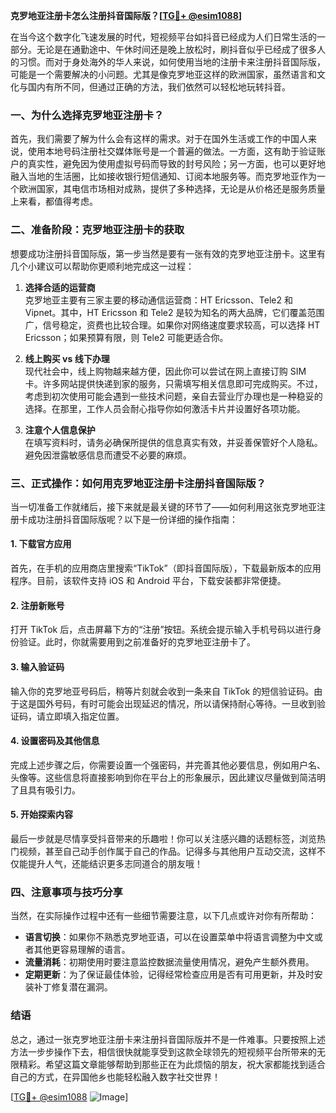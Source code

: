 **克罗地亚注册卡怎么注册抖音国际版？[[TG💪+ @esim1088](https://t.me/s/esim1088)]**

在当今这个数字化飞速发展的时代，短视频平台如抖音已经成为人们日常生活的一部分。无论是在通勤途中、午休时间还是晚上放松时，刷抖音似乎已经成了很多人的习惯。而对于身处海外的华人来说，如何使用当地的注册卡来注册抖音国际版，可能是一个需要解决的小问题。尤其是像克罗地亚这样的欧洲国家，虽然语言和文化与国内有所不同，但通过正确的方法，我们依然可以轻松地玩转抖音。

### 一、为什么选择克罗地亚注册卡？

首先，我们需要了解为什么会有这样的需求。对于在国外生活或工作的中国人来说，使用本地号码注册社交媒体账号是一个普遍的做法。一方面，这有助于验证账户的真实性，避免因为使用虚拟号码而导致的封号风险；另一方面，也可以更好地融入当地的生活圈，比如接收银行短信通知、订阅本地服务等。而克罗地亚作为一个欧洲国家，其电信市场相对成熟，提供了多种选择，无论是从价格还是服务质量上来看，都值得考虑。

### 二、准备阶段：克罗地亚注册卡的获取

想要成功注册抖音国际版，第一步当然是要有一张有效的克罗地亚注册卡。这里有几个小建议可以帮助你更顺利地完成这一过程：

1. **选择合适的运营商**  
   克罗地亚主要有三家主要的移动通信运营商：HT Ericsson、Tele2 和 Vipnet。其中，HT Ericsson 和 Tele2 是较为知名的两大品牌，它们覆盖范围广，信号稳定，资费也比较合理。如果你对网络速度要求较高，可以选择 HT Ericsson；如果预算有限，则 Tele2 可能更适合你。

2. **线上购买 vs 线下办理**  
   现代社会中，线上购物越来越方便，因此你可以尝试在网上直接订购 SIM 卡。许多网站提供快递到家的服务，只需填写相关信息即可完成购买。不过，考虑到初次使用可能会遇到一些技术问题，亲自去营业厅办理也是一种稳妥的选择。在那里，工作人员会耐心指导你如何激活卡片并设置好各项功能。

3. **注意个人信息保护**  
   在填写资料时，请务必确保所提供的信息真实有效，并妥善保管好个人隐私。避免因泄露敏感信息而遭受不必要的麻烦。

### 三、正式操作：如何用克罗地亚注册卡注册抖音国际版？

当一切准备工作就绪后，接下来就是最关键的环节了——如何利用这张克罗地亚注册卡成功注册抖音国际版呢？以下是一份详细的操作指南：

#### 1. 下载官方应用
首先，在手机的应用商店里搜索“TikTok”（即抖音国际版），下载最新版本的应用程序。目前，该软件支持 iOS 和 Android 平台，下载安装都非常便捷。

#### 2. 注册新账号
打开 TikTok 后，点击屏幕下方的“注册”按钮。系统会提示输入手机号码以进行身份验证。此时，你就需要用到之前准备好的克罗地亚注册卡了。

#### 3. 输入验证码
输入你的克罗地亚号码后，稍等片刻就会收到一条来自 TikTok 的短信验证码。由于这是国外号码，有时可能会出现延迟的情况，所以请保持耐心等待。一旦收到验证码，请立即填入指定位置。

#### 4. 设置密码及其他信息
完成上述步骤之后，你需要设置一个强密码，并完善其他必要信息，例如用户名、头像等。这些信息将直接影响到你在平台上的形象展示，因此建议尽量做到简洁明了且具有吸引力。

#### 5. 开始探索内容
最后一步就是尽情享受抖音带来的乐趣啦！你可以关注感兴趣的话题标签，浏览热门视频，甚至自己动手创作属于自己的作品。记得多与其他用户互动交流，这样不仅能提升人气，还能结识更多志同道合的朋友哦！

### 四、注意事项与技巧分享

当然，在实际操作过程中还有一些细节需要注意，以下几点或许对你有所帮助：

- **语言切换**：如果你不熟悉克罗地亚语，可以在设置菜单中将语言调整为中文或者其他更容易理解的语言。
- **流量消耗**：初期使用时要注意监控数据流量使用情况，避免产生额外费用。
- **定期更新**：为了保证最佳体验，记得经常检查应用是否有可用更新，并及时安装补丁修复潜在漏洞。

### 结语

总之，通过一张克罗地亚注册卡来注册抖音国际版并不是一件难事。只要按照上述方法一步步操作下去，相信很快就能享受到这款全球领先的短视频平台所带来的无限精彩。希望这篇文章能够帮助到那些正在为此烦恼的朋友，祝大家都能找到适合自己的方式，在异国他乡也能轻松融入数字社交世界！

[[TG💪+ @esim1088](https://t.me/s/esim1088) ![Image](https://i.postimg.cc/4NQfJmqS/Snipaste-2025-05-13-00-14-12.png)]